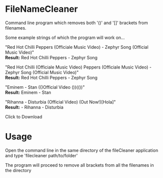 # FileNameCleaner
Command line program which removes both '()' and '[]' brackets from filenames.

Some example strings of which the program will work on...

"Red Hot Chilli Peppers (Officiale Music Video) - Zephyr Song (Official Music Video)"
<br>
<b>Result:</b> Red Hot Chilli Peppers - Zephyr Song

"Red Hot Chilli (Officiale Music Video) Peppers (Officiale Music Video) - Zephyr Song (Official Music Video)"
<br>
<b>Result:</b> Red Hot Chilli Peppers - Zephyr Song

"Eminem - Stan (()Official Video ())([](!()())())"
<br>
<b>Result:</b> Eminem - Stan

"Rihanna - Disturbia (Official Video) (Out Now!)[Hola]"
<br>
<b>Result:</b> - Rihanna - Disturbia

<a download="fileCleaner.exe" title="Download fileCleaner">
Click to Download</a>

<h1>Usage</h1>

<p>Open the command line in the same directory of the fileCleaner application and type 'filecleaner path/to/folder'</p>
<p>The program will proceed to remove all brackets from all the filenames in the directory</p>
